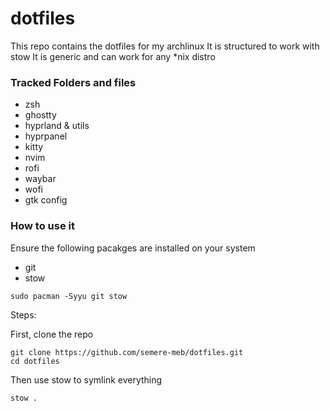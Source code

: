 # dotfiles

This repo contains the dotfiles for my archlinux
It is structured to work with stow
It is generic and can work for any *nix distro

### Tracked Folders and files ###

- zsh
- ghostty
- hyprland & utils
- hyprpanel
- kitty
- nvim
- rofi
- waybar
- wofi
- gtk config

### How to use it ###

Ensure the following pacakges are installed on your system

- git
- stow

```
sudo pacman -Syyu git stow
```

Steps:

First, clone the repo
```
git clone https://github.com/semere-meb/dotfiles.git
cd dotfiles
```

Then use stow to symlink everything
```
stow .
```

